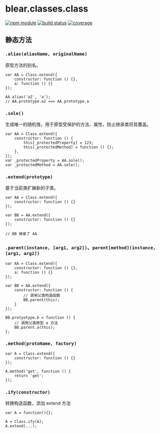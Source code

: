 # blear.classes.class

[![npm module][npm-img]][npm-url]
[![build status][travis-img]][travis-url]
[![coverage][coveralls-img]][coveralls-url]

[travis-img]: https://img.shields.io/travis/blearjs/blear.classes.class/master.svg?maxAge=2592000&style=flat-square
[travis-url]: https://travis-ci.org/blearjs/blear.classes.class

[npm-img]: https://img.shields.io/npm/v/blear.classes.class.svg?maxAge=2592000&style=flat-square
[npm-url]: https://www.npmjs.com/package/blear.classes.class

[coveralls-img]: https://img.shields.io/coveralls/blearjs/blear.classes.class/master.svg?maxAge=2592000&style=flat-square
[coveralls-url]: https://coveralls.io/github/blearjs/blear.classes.class?branch=master


## 静态方法

### `.alias(aliasName, originalName)`
原型方法的别名。
```
var AA = Class.extend({
    constructor: function () {},
    a: function () {}
});

AA.alias('a2', 'a');
// AA.prototype.a2 === AA.prototype.a
```

### `.sole()`
生成唯一的随机值，用于原型受保护的方法、属性，防止继承类将其覆盖。
```
var AA = Class.extend({
    constructor: function () {
        this[_protectedProperty] = 123;
        this[_protectedMethod] = function () {};
    },
});
var _protectedProperty = AA.sole();
var _protectedMethod = AA.sole();
```

### `.extend(prototype)` 
基于当前类扩展新的子类。
```
var AA = Class.extend({
    constructor: function () {}
});

var BB = AA.extend({
    constructor: function () {}
});

// BB 继承了 AA
```

### `.parent(instance, [arg1, arg2])`、`parent[method](instance, [arg1, arg2])`
```
var AA = Class.extend({
    constructor: function () {},
    a: function () {}
});

var BB = AA.extend({
    constructor: function () {
        // 调用父类构造函数
        BB.parent(this);
    }
});

BB.protyotype.b = function () {
    // 调用父类原型 a 方法
    BB.parent.a(this);
};
```


### `.method(protoName, factory)`
```
var A = Class.extend({
    constructor: function () {}
});

A.method('get', function () {
    return 'get';
});
```


### `.ify(constructor)`
转换构造函数，添加 extend 方法
```
var A = function(){};

A = Class.ify(A);
A.extend(...);
```

